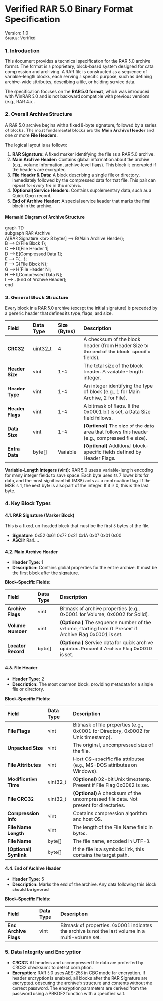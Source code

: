 # **Verified RAR 5.0 Binary Format Specification**

Version: 1.0  
Status: Verified

### **1\. Introduction**

This document provides a technical specification for the RAR 5.0 archive format. The format is a proprietary, block-based system designed for data compression and archiving. A RAR file is constructed as a sequence of variable-length blocks, each serving a specific purpose, such as defining archive-wide attributes, describing a file, or holding service data.

The specification focuses on the **RAR 5.0 format**, which was introduced with WinRAR 5.0 and is not backward compatible with previous versions (e.g., RAR 4.x).

### **2\. Overall Archive Structure**

A RAR 5.0 archive begins with a fixed 8-byte signature, followed by a series of blocks. The most fundamental blocks are the **Main Archive Header** and one or more **File Headers**.

The logical layout is as follows:

1. **RAR Signature:** A fixed marker identifying the file as a RAR 5.0 archive.  
2. **Main Archive Header:** Contains global information about the archive (e.g., volume information, archive-level flags). This block is encrypted if the headers are encrypted.  
3. **File Header & Data:** A block describing a single file or directory, immediately followed by the compressed data for that file. This pair can repeat for every file in the archive.  
4. **(Optional) Service Headers:** Contains supplementary data, such as a Quick Open record.  
5. **End of Archive Header:** A special service header that marks the final block in the archive.

#### **Mermaid Diagram of Archive Structure**

graph TD  
    subgraph RAR Archive  
        A\[RAR Signature \<br\> 8 bytes\] \--\> B(Main Archive Header);  
        B \--\> C{File Block 1};  
        C \--\> D\[File Header 1\];  
        D \--\> E\[Compressed Data 1\];  
        E \--\> F{...};  
        F \--\> G{File Block N};  
        G \--\> H\[File Header N\];  
        H \--\> I\[Compressed Data N\];  
        I \--\> J(End of Archive Header);  
    end

### **3\. General Block Structure**

Every block in a RAR 5.0 archive (except the initial signature) is preceded by a generic header that defines its type, flags, and size.

| Field | Data Type | Size (Bytes) | Description |
| :---- | :---- | :---- | :---- |
| **CRC32** | uint32\_t | 4 | A checksum of the block header (from Header Size to the end of the block-specific fields). |
| **Header Size** | vint | 1-4 | The total size of the block header. A variable-length integer. |
| **Header Type** | vint | 1-4 | An integer identifying the type of block (e.g., 1 for Main Archive, 2 for File). |
| **Header Flags** | vint | 1-4 | A bitmask of flags. If the 0x0001 bit is set, a Data Size field follows. |
| **Data Size** | vint | 1-4 | **(Optional)** The size of the data area that follows this header (e.g., compressed file size). |
| **Extra Data** | byte\[\] | Variable | **(Optional)** Additional block-specific fields defined by Header Flags. |

**Variable-Length Integers (vint):** RAR 5.0 uses a variable-length encoding for many integer fields to save space. Each byte uses its 7 lower bits for data, and the most significant bit (MSB) acts as a continuation flag. If the MSB is 1, the next byte is also part of the integer. If it is 0, this is the last byte.

### **4\. Key Block Types**

#### **4.1. RAR Signature (Marker Block)**

This is a fixed, un-headed block that must be the first 8 bytes of the file.

* **Signature:** 0x52 0x61 0x72 0x21 0x1A 0x07 0x01 0x00  
* **ASCII:** Rar\!....

#### **4.2. Main Archive Header**

* **Header Type:** 1  
* **Description:** Contains global properties for the entire archive. It must be the first block after the signature.

**Block-Specific Fields:**

| Field | Data Type | Description |
| :---- | :---- | :---- |
| **Archive Flags** | vint | Bitmask of archive properties (e.g., 0x0001 for Volume, 0x0002 for Solid). |
| **Volume Number** | vint | **(Optional)** The sequence number of the volume, starting from 0\. Present if Archive Flag 0x0001 is set. |
| **Locator Record** | byte\[\] | **(Optional)** Service data for quick archive updates. Present if Archive Flag 0x0010 is set. |

#### **4.3. File Header**

* **Header Type:** 2  
* **Description:** The most common block, providing metadata for a single file or directory.

**Block-Specific Fields:**

| Field | Data Type | Description |
| :---- | :---- | :---- |
| **File Flags** | vint | Bitmask of file properties (e.g., 0x0001 for Directory, 0x0002 for Unix timestamp). |
| **Unpacked Size** | vint | The original, uncompressed size of the file. |
| **File Attributes** | vint | Host OS-specific file attributes (e.g., MS-DOS attributes on Windows). |
| **Modification Time** | uint32\_t | **(Optional)** 32-bit Unix timestamp. Present if File Flag 0x0002 is set. |
| **File CRC32** | uint32\_t | **(Optional)** A checksum of the uncompressed file data. Not present for directories. |
| **Compression Info** | vint | Contains compression algorithm and host OS. |
| **File Name Length** | vint | The length of the File Name field in bytes. |
| **File Name** | byte\[\] | The file name, encoded in UTF-8. |
| **(Optional) Symlink** | byte\[\] | If the file is a symbolic link, this contains the target path. |

#### **4.4. End of Archive Header**

* **Header Type:** 5  
* **Description:** Marks the end of the archive. Any data following this block should be ignored.

**Block-Specific Fields:**

| Field | Data Type | Description |
| :---- | :---- | :---- |
| **End Archive Flags** | vint | Bitmask of properties. 0x0001 indicates the archive is not the last volume in a multi-volume set. |

### **5\. Data Integrity and Encryption**

* **CRC32:** All headers and uncompressed file data are protected by CRC32 checksums to detect corruption.  
* **Encryption:** RAR 5.0 uses AES-256 in CBC mode for encryption. If header encryption is enabled, all blocks after the RAR Signature are encrypted, obscuring the archive's structure and contents without the correct password. The encryption parameters are derived from the password using a PBKDF2 function with a specified salt.